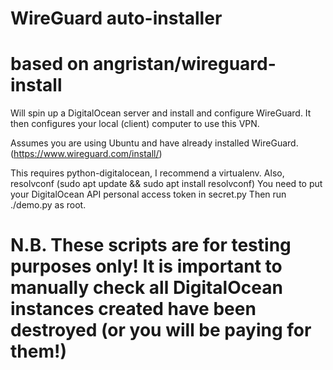 # WireGuard auto-installer
# based on angristan/wireguard-install

Will spin up a DigitalOcean server and install and configure WireGuard.
It then configures your local (client) computer to use this VPN.

Assumes you are using Ubuntu and have already installed WireGuard.
(https://www.wireguard.com/install/)

This requires python-digitalocean, I recommend a virtualenv.
Also, resolvconf (sudo apt update && sudo apt install resolvconf)
You need to put your DigitalOcean API personal access token in secret.py
Then run ./demo.py as root.

# N.B. These scripts are for testing purposes only! It is important to manually check all DigitalOcean instances created have been destroyed (or you will be paying for them!)
